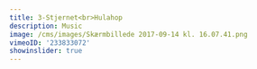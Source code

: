```yaml
---
title: 3-Stjernet<br>Hulahop
description: Music
image: /cms/images/Skærmbillede 2017-09-14 kl. 16.07.41.png
vimeoID: '233833072'
showinslider: true
---
```






